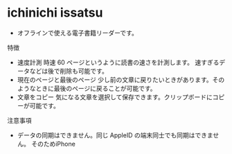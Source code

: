 # ichinichi issatsu


- オフラインで使える電子書籍リーダーです。

特徴
- 速度計測
  時速 60 ページというように読書の速さを計測します。
  速すぎるデータなどは後で削除も可能です。
- 現在のページと最後のページ
  少し前の文章に戻りたいときがあります。そのようなときに最後のページに戻ることが可能です。
- 文章をコピー
  気になる文章を選択して保存できます。クリップボードにコピーが可能です。

注意事項
- データの同期はできません。同じ AppleID の端末同士でも同期はできません。
  そのためiPhone